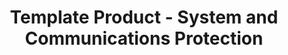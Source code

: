 ---
permalink: /product-documents/template-product/nist-800-53/sc/
layout: control_family
title: Template Product - System and Communications Protection
category: Product Documents
lead: |
  Control responses for NIST 800-53 rev4.
subnav:
  data: components.template-product.satisfies
  href: ['#%', control_key]
  text: control_key
product_info:
  name: Template Product
  opencontrol_component: template-product
  control_family_shorthand: SC
---